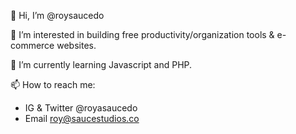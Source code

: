 👋 Hi, I’m @roysaucedo
 
👀 I’m interested in building free productivity/organization tools & e-commerce websites.
 
🌱 I’m currently learning Javascript and PHP.

📫 How to reach me: 
- IG & Twitter @royasaucedo
- Email roy@saucestudios.co
